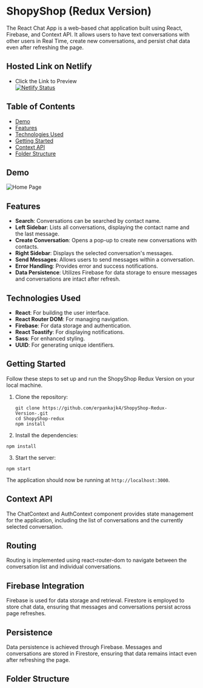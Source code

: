 # ShopyShop (Redux Version)

The React Chat App is a web-based chat application built using React, Firebase, and Context API. It allows users to have text conversations with other users in Real Time, create new conversations, and persist chat data even after refreshing the page.

## Hosted Link on Netlify
 - Click the Link to Preview <br/>
[![Netlify Status](https://api.netlify.com/api/v1/badges/0c8ecddc-7bf5-45d3-8f79-df5d8485a808/deploy-status)](https://app.netlify.com/sites/shopyshop-redux/deploys) <br/>

## Table of Contents
- [Demo](#demo)
- [Features](#features)
- [Technologies Used](#technologies-used)
- [Getting Started](#getting-started)
- [Context API](#context-api)
- [Folder Structure](#folder-structure)

## Demo
![Home Page](https://github.com/erpankajk4/ShopyShop-Redux-Version-/assets/118353291/41681f92-6146-455a-9564-b079ec5b6a98)

## Features

- **Search**: Conversations can be searched by contact name.
- **Left Sidebar**: Lists all conversations, displaying the contact name and the last message.
- **Create Conversation**: Opens a pop-up to create new conversations with contacts.
- **Right Sidebar**: Displays the selected conversation's messages.
- **Send Messages**: Allows users to send messages within a conversation.
- **Error Handling**: Provides error and success notifications.
- **Data Persistence**: Utilizes Firebase for data storage to ensure messages and conversations are intact after refresh.

## Technologies Used

- **React**: For building the user interface.
- **React Router DOM**: For managing navigation.
- **Firebase**: For data storage and authentication.
- **React Toastify**: For displaying notifications.
- **Sass**: For enhanced styling.
- **UUID**: For generating unique identifiers.

## Getting Started

Follow these steps to set up and run the ShopyShop Redux Version on your local machine.

1. Clone the repository:

   ```
   git clone https://github.com/erpankajk4/ShopyShop-Redux-Version-.git
   cd ShopyShop-redux
   npm install
   ```
2. Install the dependencies:
```
npm install
```
3. Start the server:
```
npm start
```
The application should now be running at `http://localhost:3000`.

## Context API

The ChatContext and AuthContext component provides state management for the application, including the list of conversations and the currently selected conversation.

## Routing
Routing is implemented using react-router-dom to navigate between the conversation list and individual conversations.

## Firebase Integration

Firebase is used for data storage and retrieval. Firestore is employed to store chat data, ensuring that messages and conversations persist across page refreshes.

## Persistence
Data persistence is achieved through Firebase. Messages and conversations are stored in Firestore, ensuring that data remains intact even after refreshing the page.

## Folder Structure
